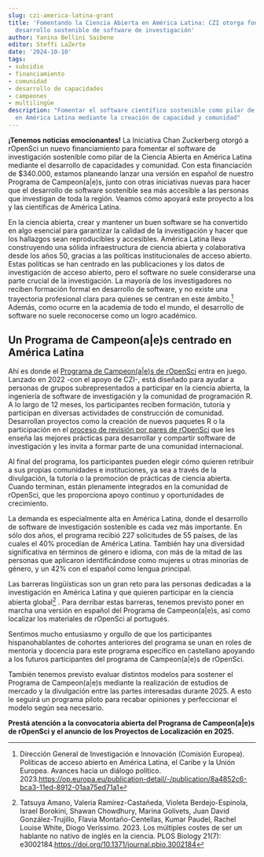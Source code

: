 ```yaml
---
slug: czi-america-latina-grant
title: 'Fomentando la Ciencia Abierta en América Latina: CZI otorga fondos para el
  desarrollo sostenible de software de investigación'
author: Yanina Bellini Saibene
editor: Steffi LaZerte
date: '2024-10-10'
tags:
- subsidio
- financiamiento
- comunidad
- desarrollo de capacidades
- campeones
- multilingüe
description: "Fomentar el software científico sostenible como pilar de la ciencia abierta
  en América Latina mediante la creación de capacidad y comunidad"
---
```


**¡Tenemos noticias emocionantes!** La Iniciativa Chan Zuckerberg otorgó a rOpenSci un nuevo financiamiento para fomentar el software de investigación sostenible como pilar de la Ciencia Abierta en América Latina mediante el desarrollo de capacidades y comunidad. Con esta financiación de $340.000, estamos planeando lanzar una versión en español de nuestro Programa de Campeon(a|e)s, junto con otras iniciativas nuevas para hacer que el desarrollo de software sostenible sea más accesible a las personas que investigan de toda la región. Veamos cómo apoyará este proyecto a los y las científicas de América Latina.

En la ciencia abierta, crear y mantener un buen software se ha convertido en algo esencial para garantizar la calidad de la investigación y hacer que los hallazgos sean reproducibles y accesibles. América Latina lleva construyendo una sólida infraestructura de ciencia abierta y colaborativa desde los años 50, gracias a las políticas institucionales de acceso abierto. Estas políticas se han centrado en las publicaciones y los datos de investigación de acceso abierto, pero el software no suele considerarse una parte crucial de la investigación. La mayoría de los investigadores no reciben formación formal en desarrollo de software, y no existe una trayectoria profesional clara para quienes se centran en este ámbito.[^1] Además, como ocurre en la academia de todo el mundo, el desarrollo de software no suele reconocerse como un logro académico.

## Un Programa de Campeon(a|e)s centrado en América Latina

Ahí es donde el [Programa de Campeon(a|e)s de rOpenSci](/champions/) entra en juego. Lanzado en 2022 -con el apoyo de CZI-, está diseñado para ayudar a personas de grupos subrepresentados a participar en la ciencia abierta, la ingeniería de software de investigación y la comunidad de programación R. A lo largo de 12 meses, los participantes reciben formación, tutoría y participan en diversas actividades de construcción de comunidad. Desarrollan proyectos como la creación de nuevos paquetes R o la participación en el [proceso de revisión por pares de rOpenSci](/software-review/) que les enseña las mejores prácticas para desarrollar y compartir software de investigación y les invita a formar parte de una comunidad internacional.

Al final del programa, los participantes pueden elegir cómo quieren retribuir a sus propias comunidades e instituciones, ya sea a través de la divulgación, la tutoría o la promoción de prácticas de ciencia abierta. Cuando terminan, están plenamente integrados en la comunidad de rOpenSci, que les proporciona apoyo continuo y oportunidades de crecimiento.

La demanda es especialmente alta en América Latina, donde el desarrollo de software de investigación sostenible es cada vez más importante. En sólo dos años, el programa recibió 227 solicitudes de 55 países, de las cuales el 40% procedían de América Latina. También hay una diversidad significativa en términos de género e idioma, con más de la mitad de las personas que aplicaron identificándose como mujeres u otras minorías de género, y un 42% con el español como lengua principal.

Las barreras lingüísticas son un gran reto para las personas dedicadas a la investigación en América Latina y que quieren participar en la ciencia abierta global[^2] . Para derribar estas barreras, tenemos previsto poner en marcha una versión en español del Programa de Campeon(a|e)s, así como localizar los materiales de rOpenSci al portugués.

Sentimos mucho entusiasmo y orgullo de que los participantes hispanohablantes de cohortes anteriores del programa se unan en roles de mentoria y docencia para este programa específico en castellano apoyando a los futuros participantes del programa de Campeon(a|e)s de rOpenSci.

También tenemos previsto evaluar distintos modelos para sostener el Programa de Campeon(a|e)s mediante la realización de estudios de mercado y la divulgación entre las partes interesadas durante 2025. A esto le seguirá un programa piloto para recabar opiniones y perfeccionar el modelo según sea necesario.

**Prestá atención a la convocatoria abierta del Programa de Campeon(a|e)s de rOpenSci y el anuncio de los Proyectos de Localización en 2025.**

[^1]: Dirección General de Investigación e Innovación (Comisión Europea). Políticas de acceso abierto en América Latina, el Caribe y la Unión Europea. Avances hacia un diálogo político. 2023.<https://op.europa.eu/publication-detail/-/publication/8a4852c6-bca3-11ed-8912-01aa75ed71a1>

[^2]: Tatsuya Amano, Valeria Ramírez-Castañeda, Violeta Berdejo-Espinola, Israel Borokini, Shawan Chowdhury, Marina Golivets, Juan David González-Trujillo, Flavia Montaño-Centellas, Kumar Paudel, Rachel Louise White, Diogo Veríssimo. 2023. Los múltiples costes de ser un hablante no nativo de inglés en la ciencia. PLOS Biology 21(7): e3002184.<https://doi.org/10.1371/journal.pbio.3002184>


